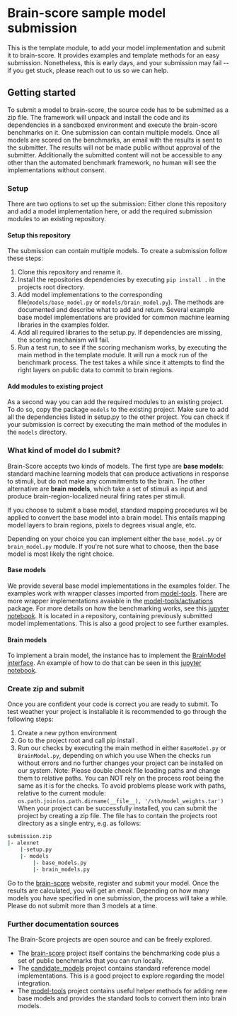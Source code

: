 
# Brain-score sample model submission
This is the template module, to add your model implementation and submit it to brain-score. 
It provides examples and template methods for an easy submission. 
Nonetheless, this is early days, and your submission may fail 
-- if you get stuck, please reach out to us so we can help.

## Getting started
To submit a model to brain-score, the source code has to be submitted as a zip file. The framework will unpack and 
install the code and its dependencies in a sandboxed environment and execute the brain-score benchmarks on it.
One submission can contain multiple models. Once all models are scored on the benchmarks, an email with the results 
is sent to the submitter. The results will not be made public without approval of the submitter.
Additionally the submitted content will not be accessible to any other than the automated benchmark framework, 
no human will see the implementations without consent.

### Setup
There are two options to set up the submission: Either clone this repository and add a model implementation here, 
or add the required submission modules to an existing repository.

#### Setup this repository
The submission can contain multiple models. To create a submission follow these steps:
  1. Clone this repository and rename it.
  2. Install the repositories dependencies by executing `pip install .` in the projects root directory.
  3. Add model implementations to the corresponding file(`models/base_model.py` or `models/brain_model.py`). 
     The methods are documented and describe what to add and return. Several example base model implementations are 
     provided for common machine learning libraries in the examples folder.
  4. Add all required libraries to the setup.py. If dependencies are missing, the scoring mechanism will fail.
  5. Run a test run, to see if the scoring mechanism works, by executing the main method in the template module. 
     It will run a mock run of the benchmark process. The test takes a while since it attempts to find the right layers 
     on public data to commit to brain regions.

#### Add modules to existing project
As a second way you can add the required modules to an existing project. 
To do so, copy the package `models` to the existing project. 
Make sure to add all the dependencies listed in setup.py to the other project. 
You can check if your submission is correct by executing the main method of the modules in the `models` directory.

### What kind of model do I submit?
Brain-Score accepts two kinds of models. 
The first type are **base models**: standard machine learning models that can produce activations in response to 
stimuli, but do not make any commitments to the brain.
The other alternative are **brain models**, which take a set of stimuli as input and produce brain-region-localized 
neural firing rates per stimuli.

If you choose to submit a base model, standard mapping procedures wil be applied 
to convert the base model into a brain model. 
This entails mapping model layers to brain regions, pixels to degrees visual angle, etc.

Depending on your choice you can implement either the `base_model.py` or `brain_model.py` module. 
If you're not sure what to choose, then the base model is most likely the right choice.

#### Base models
We provide several base model implementations in the examples folder. 
The examples work with wrapper classes imported from [model-tools](https://github.com/brain-score/model-tools). 
There are more wrapper implementations avaiable in the 
[model-tools/activations](https://github.com/brain-score/model-tools/tree/master/model_tools/activations) package. 
For more details on how the benchmarking works, see this 
[jupyter notebook](https://github.com/brain-score/candidate_models/blob/master/examples/score-model.ipynb).
It is located in a repository, containing previously submitted model implementations. 
This is also a good project to see further examples.

#### Brain models
To implement a brain model, the instance has to implement the 
[BrainModel interface](https://github.com/brain-score/brain-score/blob/master/brainscore/model_interface.py). 
An example of how to do that can be seen in this 
[jupyter notebook](https://github.com/brain-score/brain-score/blob/master/examples/benchmarks.ipynb).


### Create zip and submit  
Once you are confident your code is correct you are ready to submit. To test weather your project is installable it is recommended to go through the following steps:

1. Create a new python environment
2. Go to the project root and call pip install .
3. Run our checks by executing the main method in either `BaseModel.py` or `BrainModel.py`, depending on which you use
When the checks run without errors and no further changes your project can be installed on our system.
Note: Please double check file loading paths and change them to relative paths. You can NOT rely on the process root being the same as it is for the checks. To avoid problems please work with paths, relative to the current module: `os.path.join(os.path.dirname(__file__), '/sth/model_weights.tar')`
When your project can be successfully installed, you can submit the project by creating a zip file. 
The file has to contain the projects root directory as a single entry, e.g. as follows:
```bash
submission.zip
|- alexnet
    |-setup.py
    |- models
        |- base_models.py
        |- brain_models.py
```

Go to the [brain-score](http://www.brain-score.org/) website, register and submit your model. 
Once the results are calculated, you will get an email. 
Depending on how many models you have specified in one submission, the process will take a while. 
Please do not submit more than 3 models at a time.

### Further documentation sources
The Brain-Score projects are open source and can be freely explored.

 - The [brain-score](https://github.com/brain-score/brain-score) project itself contains the benchmarking code plus a 
   set of public benchmarks that you can run locally.
 - The [candidate_models](https://github.com/brain-score/model-tools) project contains standard reference 
   model implementations. This is a good project to explore regarding the model integration. 
 - The [model-tools](https://github.com/brain-score/candidate_models) project contains useful helper methods for adding 
   new base models and provides the standard tools to convert them into brain models.
